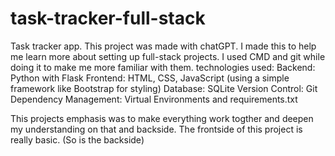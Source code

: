 # task-tracker-full-stack
Task tracker app. This project was made with chatGPT.
I made this to help me learn more about setting up full-stack projects. I used CMD and git while doing it to make me more familiar with them.
technologies used: 
Backend: Python with Flask
Frontend: HTML, CSS, JavaScript (using a simple framework like Bootstrap for styling)
Database: SQLite
Version Control: Git
Dependency Management: Virtual Environments and requirements.txt

This projects emphasis was to make everything work togther and deepen my understanding on that and backside.
The frontside of this project is really basic. (So is the backside)

                
                    
